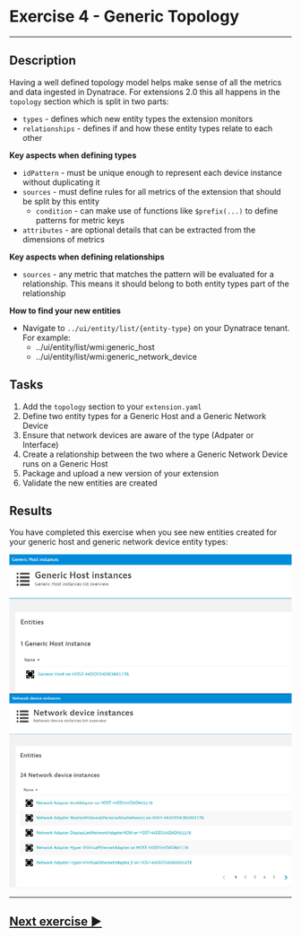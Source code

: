 # Exercise 4 - Generic Topology
---

## Description
Having a well defined topology model helps make sense of all the metrics and data ingested in Dynatrace. 
For extensions 2.0 this all happens in the `topology` section which is split in two parts:
* `types` - defines which new entity types the extension monitors
* `relationships` - defines if and how these entity types relate to each other

**Key aspects when defining types**
* `idPattern` - must be unique enough to represent each device instance without duplicating it
* `sources` - must define rules for all metrics of the extension that should be split by this entity
  * `condition` - can make use of functions like `$prefix(...)` to define patterns for metric keys
* `attributes` - are optional details that can be extracted from the dimensions of metrics

**Key aspects when defining relationships**
* `sources` - any metric that matches the pattern will be evaluated for a relationship. This means 
it should belong to both entity types part of the relationship

**How to find your new entities**
* Navigate to `../ui/entity/list/{entity-type}` on your Dynatrace tenant. For example:
  * ../ui/entity/list/wmi:generic_host
  * ../ui/entity/list/wmi:generic_network_device

## Tasks
1. Add the `topology` section to your `extension.yaml`
2. Define two entity types for a Generic Host and a Generic Network Device
3. Ensure that network devices are aware of the type (Adpater or Interface)
4. Create a relationship between the two where a Generic Network Device runs on a Generic Host
5. Package and upload a new version of your extension
6. Validate the new entities are created

## Results
You have completed this exercise when you see new entities created for your generic host and generic network device entity types:

![hosts](img/result1.png)
![network_devices](img/result2.png)

---
## [Next exercise ▶](../5_UA-Screens)
